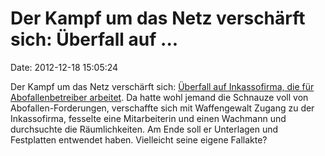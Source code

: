 Der Kampf um das Netz verschärft sich: Überfall auf \...
========================================================

Date: 2012-12-18 15:05:24

Der Kampf um das Netz verschärft sich: [Überfall auf Inkassofirma, die
für Abofallenbetreiber
arbeitet](http://klawtext.blogspot.de/2012/12/abofallen-inkassofirma-mit-waffengewalt.html).
Da hatte wohl jemand die Schnauze voll von Abofallen-Forderungen,
verschaffte sich mit Waffengewalt Zugang zu der Inkassofirma, fesselte
eine Mitarbeiterin und einen Wachmann und durchsuchte die
Räumlichkeiten. Am Ende soll er Unterlagen und Festplatten entwendet
haben. Vielleicht seine eigene Fallakte?
